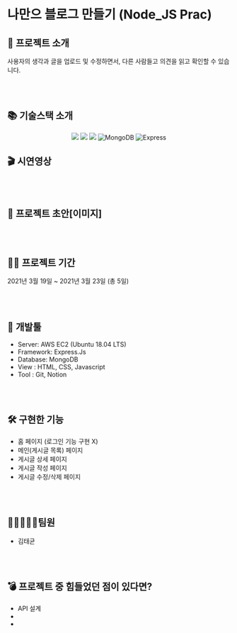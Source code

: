 # 나만으 블로그 만들기 (Node_JS Prac)

 
 
## 👋 프로젝트 소개

사용자의 생각과 글을 업로드 및 수정하면서, 다른 사람들고 의견을 읽고 확인할 수 있습니다.

<br/>
<br/>

## 📚 기술스택 소개
<p align="center">
<img src="https://img.shields.io/badge/html-E34F26?style=for-the-badge&logo=html5&logoColor=white"> 
<img src="https://img.shields.io/badge/css-1572B6?style=for-the-badge&logo=css3&logoColor=white"> 
<img src="https://img.shields.io/badge/js-F7DF1E?style=for-the-badge&logo=javascript&logoColor=black"> 
<img alt="MongoDB" src ="https://img.shields.io/badge/MongoDB-47a248.svg?&style=for-the-badge&logo=MongoDB&logoColor=white"/>
<img alt="Express" src="https://img.shields.io/badge/express-004088?style=for-the-badge&logo=express&logoColor=white">
 
 
 
  
  ## 🎬 시연영상


<br/>
<br/>

## 🎨 프로젝트 초안[이미지]


<br/>
<br/>

## 👨‍💻 프로젝트 기간

2021년 3월 19일 ~ 2021년 3월 23일 (총 5일)

<br/>
<br/>

## 🔨 개발툴

-   Server: AWS EC2 (Ubuntu 18.04 LTS)
-   Framework: Express.Js
-   Database: MongoDB
-   View : HTML, CSS, Javascript
-   Tool : Git, Notion

<br/>
<br/>
  
  ## 🛠 구현한 기능 
  - 홈 페이지 (로그인 기능 구현 X)
  - 메인(게시글 목록) 페이지
  - 게시글 상세 페이지
  - 게시글 작성 페이지
  - 게시글 수정/삭제 페이지



<br/>
<br/>

## 👨🏻‍🤝‍👨🏻팀원

-   김태균


<br/>
<br/>

## 💣 프로젝트 중 힘들었던 점이 있다면?

-   API 설계
-   
-
